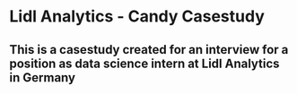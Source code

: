 # Lidl Analytics - Candy Casestudy

## This is a casestudy created for an interview for a position as data science intern at Lidl Analytics in Germany
